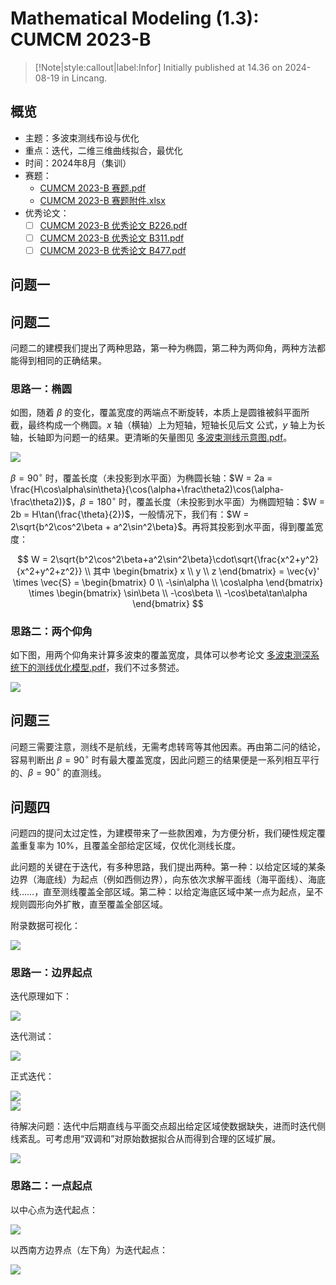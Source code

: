 # Mathematical Modeling (1.3): CUMCM 2023-B

> [!Note|style:callout|label:Infor]
Initially published at 14.36 on 2024-08-19 in Lincang.

## 概览

- 主题：多波束测线布设与优化
- 重点：迭代，二维三维曲线拟合，最优化
- 时间：2024年8月（集训）
- 赛题：
  - [CUMCM 2023-B 赛题.pdf](https://www.writebug.com/static/uploads/2024/8/9/4693a624a6cea21bcf2a071afa57d43a.pdf)
  - [CUMCM 2023-B 赛题附件.xlsx](https://www.writebug.com/static/uploads/2024/8/9/4b2680c148c0fa58fc4dde784cc46555.xlsx)
- 优秀论文：
  - [ ] [CUMCM 2023-B 优秀论文 B226.pdf](https://www.writebug.com/static/uploads/2024/8/9/220dd99474853db8c327a481ed31bf4a.pdf)
  - [ ] [CUMCM 2023-B 优秀论文 B311.pdf](https://www.writebug.com/static/uploads/2024/8/9/fb15a9a26d41b7eaa0811c5743b96623.pdf)
  - [ ] [CUMCM 2023-B 优秀论文 B477.pdf](https://www.writebug.com/static/uploads/2024/8/9/d3f32b081197d7a84470b5d36504a560.pdf)

## 问题一 


## 问题二


问题二的建模我们提出了两种思路，第一种为椭圆，第二种为两仰角，两种方法都能得到相同的正确结果。

### 思路一：椭圆

如图，随着 $\beta$ 的变化，覆盖宽度的两端点不断旋转，本质上是圆锥被斜平面所截，最终构成一个椭圆。$x$ 轴（横轴）上为短轴，短轴长见后文 公式，$y$ 轴上为长轴，长轴即为问题一的结果。更清晰的矢量图见 [多波束测线示意图.pdf](https://www.writebug.com/static/uploads/2024/8/12/27841290640d405aa1059cbf4ba783ed.pdf)。

<div class="center"><img src="https://imagebank-0.oss-cn-beijing.aliyuncs.com/VS-PicGo/2024-08-11-13-13-46_MM(1.3)-CUMCM2023B.jpg"/></div>

$\beta = 90^\circ$ 时，覆盖长度（未投影到水平面）为椭圆长轴：$W = 2a = \frac{H\cos\alpha\sin\theta}{\cos(\alpha+\frac\theta2)\cos(\alpha-\frac\theta2)}$，$\beta = 180^\circ$ 时，覆盖长度（未投影到水平面）为椭圆短轴：$W = 2b = H\tan(\frac{\theta}{2})$，一般情况下，我们有：$W = 2\sqrt{b^2\cos^2\beta + a^2\sin^2\beta}$。再将其投影到水平面，得到覆盖宽度：

$$
W = 2\sqrt{b^2\cos^2\beta+a^2\sin^2\beta}\cdot\sqrt{\frac{x^2+y^2}{x^2+y^2+z^2}} \\ 
其中 
\begin{bmatrix}
  x \\ y \\ z
\end{bmatrix} = \vec{v}' \times \vec{S} = 
\begin{bmatrix}
  0 \\ -\sin\alpha \\ \cos\alpha
\end{bmatrix} \times 
\begin{bmatrix}
  \sin\beta \\ -\cos\beta \\ -\cos\beta\tan\alpha
\end{bmatrix}
$$

<!-- <div class="center"><img src="https://imagebank-0.oss-cn-beijing.aliyuncs.com/VS-PicGo/2024-08-11-13-05-51_MM(1.3)-CUMCM2023B.jpg"/></div> -->

### 思路二：两个仰角

如下图，用两个仰角来计算多波束的覆盖宽度，具体可以参考论文 [多波束测深系统下的测线优化模型.pdf](https://www.writebug.com/static/uploads/2024/8/11/3680c12dd70e2a25cde080d6ca7c30fb.pdf)，我们不过多赘述。

<div class="center"><img src="https://imagebank-0.oss-cn-beijing.aliyuncs.com/VS-PicGo/2024-08-11-18-35-51_MM(1.3)-CUMCM2023B.jpg"/></div>

## 问题三

问题三需要注意，测线不是航线，无需考虑转弯等其他因素。再由第二问的结论，容易判断出 $\beta = 90^\circ$ 时有最大覆盖宽度，因此问题三的结果便是一系列相互平行的、$\beta = 90^\circ$ 的直测线。

## 问题四

问题四的提问太过定性，为建模带来了一些款困难，为方便分析，我们硬性规定覆盖重复率为 $10 \%$，且覆盖全部给定区域，仅优化测线长度。

此问题的关键在于迭代，有多种思路，我们提出两种。第一种：以给定区域的某条边界（海底线）为起点（例如西侧边界），向东依次求解平面线（海平面线）、海底线……，直至测线覆盖全部区域。第二种：以给定海底区域中某一点为起点，呈不规则圆形向外扩散，直至覆盖全部区域。

附录数据可视化：

<div class="center"><img src="https://imagebank-0.oss-cn-beijing.aliyuncs.com/VS-PicGo/2024-08-11-23-34-29_MM(1.3)-CUMCM2023B.jpg"/></div>

### 思路一：边界起点

迭代原理如下：
<div class="center"><img src="https://imagebank-0.oss-cn-beijing.aliyuncs.com/VS-PicGo/2024-08-11-23-45-19_MM(1.3)-CUMCM2023B.png"/></div>

迭代测试：
<div class="center"><img src="https://imagebank-0.oss-cn-beijing.aliyuncs.com/VS-PicGo/2024-08-11-23-31-40_MM(1.3)-CUMCM2023B.jpg"/></div>

正式迭代：
<div class="center"><img src="https://imagebank-0.oss-cn-beijing.aliyuncs.com/VS-PicGo/2024-08-11-23-30-32_MM(1.3)-CUMCM2023B.jpg"/></div>
<div class="center"><img src="https://imagebank-0.oss-cn-beijing.aliyuncs.com/VS-PicGo/2024-08-11-23-29-50_MM(1.3)-CUMCM2023B.jpg"/></div>

待解决问题：迭代中后期直线与平面交点超出给定区域使数据缺失，进而时迭代侧线紊乱。可考虑用“双调和”对原始数据拟合从而得到合理的区域扩展。

<div class="center"><img src="https://imagebank-0.oss-cn-beijing.aliyuncs.com/VS-PicGo/2024-08-11-23-38-16_MM(1.3)-CUMCM2023B.jpg"/></div>

### 思路二：一点起点

以中心点为迭代起点：
<div class="center"><img src="https://imagebank-0.oss-cn-beijing.aliyuncs.com/VS-PicGo/2024-08-11-23-40-42_MM(1.3)-CUMCM2023B.jpg"/></div>

以西南方边界点（左下角）为迭代起点：

<div class="center"><img src="https://imagebank-0.oss-cn-beijing.aliyuncs.com/VS-PicGo/2024-08-20-18-09-33_MM(1.3)-CUMCM2023B.jpg"/></div>